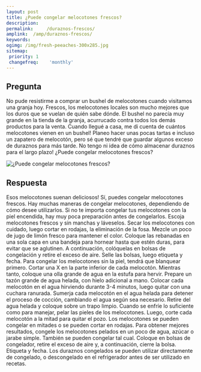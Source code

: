 ```yaml
---
layout: post
title: ¿Puede congelar melocotones frescos?  
description: 
permalink:     /duraznos-frescos/
amplink:  /amp/duraznos-frescos/
keywords: 
ogimg: /img/fresh-peeaches-300x285.jpg
sitemap:
 priority: 1
 changefreq:    'monthly'
---
```




## Pregunta

No pude resistirme a comprar un bushel de melocotones cuando visitamos una granja hoy. Frescos, los melocotones locales son mucho mejores que los duros que se vuelan de quién sabe dónde. El bushel no parecía muy grande en la tienda de la granja, acurrucado contra todos los demás productos para la venta. Cuando llegué a casa, me di cuenta de cuántos melocotones vienen en un bushel! Planeo hacer unas pocas tartas e incluso un zapatero de melocotón, pero sé que tendré que guardar algunos exceso de duraznos para más tarde. No tengo ni idea de cómo almacenar duraznos para el largo plazo! ¿Puede congelar melocotones frescos?


![¿Puede congelar melocotones frescos?](https://sepuedecongelar.com/img/fresh-peeaches-300x285.jpg "¿Puede congelar melocotones frescos?" )


## Respuesta

Esos melocotones suenan deliciosos! Sí, puedes congelar melocotones frescos. Hay muchas maneras de congelar melocotones, dependiendo de cómo desee utilizarlos. Si no te importa congelar tus melocotones con la piel encendida, hay muy poca preparación antes de congelarlos.
Escoja melocotones frescos y sin manchas y láveselos. Secar los melocotones con cuidado, luego cortar en rodajas, la eliminación de la fosa. Mezcle un poco de jugo de limón fresco para mantener el color. Coloque las rebanadas en una sola capa en una bandeja para hornear hasta que estén duras, para evitar que se aglutinen. A continuación, colóquelas en bolsas de congelación y retire el exceso de aire. Selle las bolsas, luego etiqueta y fecha.
Para congelar los melocotones sin la piel, tendrá que blanquear primero. Cortar una X en la parte inferior de cada melocotón. Mientras tanto, coloque una olla grande de agua en la estufa para hervir. Prepare un tazón grande de agua helada, con hielo adicional a mano. Colocar cada melocotón en el agua hirviendo durante 3-4 minutos, luego quitar con una cuchara ranurada. Sumerja cada melocotón en el agua helada para detener el proceso de cocción, cambiando el agua según sea necesario. Retire del agua helada y coloque sobre un trapo limpio.
Cuando se enfríe lo suficiente como para manejar, pelar las pieles de los melocotones. Luego, corte cada melocotón a la mitad para quitar el pozo. Los melocotones se pueden congelar en mitades o se pueden cortar en rodajas. Para obtener mejores resultados, congele los melocotones pelados en un poco de agua, azúcar o jarabe simple. También se pueden congelar tal cual. Coloque en bolsas de congelador, retire el exceso de aire y, a continuación, cierre la bolsa. Etiqueta y fecha. Los duraznos congelados se pueden utilizar directamente de congelado, o descongelado en el refrigerador antes de ser utilizado en recetas.
